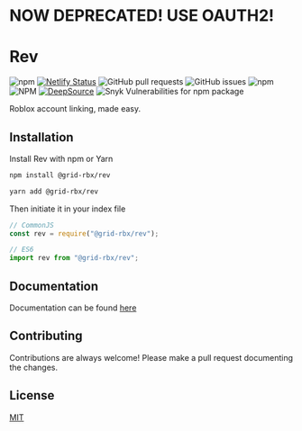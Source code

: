 # NOW DEPRECATED! USE OAUTH2!

# Rev

![npm](https://img.shields.io/npm/v/@grid-rbx/rev) [![Netlify Status](https://api.netlify.com/api/v1/badges/ac371a44-5f5a-4f3c-afd8-84685dd90d1f/deploy-status)](https://app.netlify.com/sites/revjs/deploys) ![GitHub pull requests](https://img.shields.io/github/issues-pr/grid-rbx/rev) ![GitHub issues](https://img.shields.io/github/issues/grid-rbx/rev) ![npm](https://img.shields.io/npm/dw/@grid-rbx/rev) ![NPM](https://img.shields.io/npm/l/@grid-rbx/rev) [![DeepSource](https://deepsource.io/gh/grid-rbx/rev.svg/?label=active+issues&show_trend=true&token=qgOtwN4OYd1ZUUMwAHekmX2J)](https://deepsource.io/gh/grid-rbx/rev/?ref=repository-badge) ![Snyk Vulnerabilities for npm package](https://img.shields.io/snyk/vulnerabilities/npm/@grid-rbx/rev)

Roblox account linking, made easy.

## Installation

Install Rev with npm or Yarn

```bash
npm install @grid-rbx/rev

yarn add @grid-rbx/rev
```

Then initiate it in your index file

```javascript
// CommonJS
const rev = require("@grid-rbx/rev");

// ES6
import rev from "@grid-rbx/rev";
```

## Documentation

Documentation can be found [here](https://rev.cursecode.me)

## Contributing

Contributions are always welcome! Please make a pull request documenting the changes.

## License

[MIT](https://choosealicense.com/licenses/mit/)
